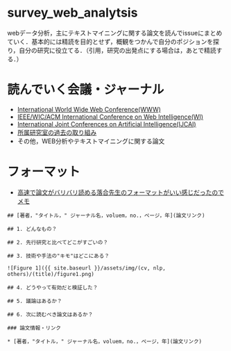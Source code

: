 # survey_web_analytsis
webデータ分析，主にテキストマイニングに関する論文を読んでissueにまとめていく．基本的には精読を目的とせず，概観をつかんで自分のポジションを探り，自分の研究に役立てる．（引用，研究の出発点にする場合は，あとで精読する．）

# 読んでいく会議・ジャーナル
- [International World Wide Web Conference(WWW)](https://www.myhuiban.com/conference/137?lang=ja)
- [IEEE/WIC/ACM International Conference on Web Intelligence(WI)](https://webintelligence2019.com/)
- [International Joint Conferences on Artificial Intelligence(IJCAI)](https://www.ijcai.org)
- [所属研究室の過去の取り組み](http://www.panda.sys.t.u-tokyo.ac.jp/contributions.html)
- その他，WEB分析やテキストマイニングに関する論文

# フォーマット
- [高速で論文がバリバリ読める落合先生のフォーマットがいい感じだったのでメモ](http://lafrenze.hatenablog.com/entry/2015/08/04/120205)
```
## [著者，"タイトル，" ジャーナル名，voluem，no.，ページ，年](論文リンク)

## 1. どんなもの？

## 2. 先行研究と比べてどこがすごいの？

## 3. 技術や手法の"キモ"はどこにある？

![Figure 1]({{ site.baseurl }}/assets/img/(cv, nlp, others)/(title)/figure1.png)

## 4. どうやって有効だと検証した？

## 5. 議論はあるか？

## 6. 次に読むべき論文はあるか？

### 論文情報・リンク

* [著者，"タイトル，" ジャーナル名，voluem，no.，ページ，年](論文リンク)
```
